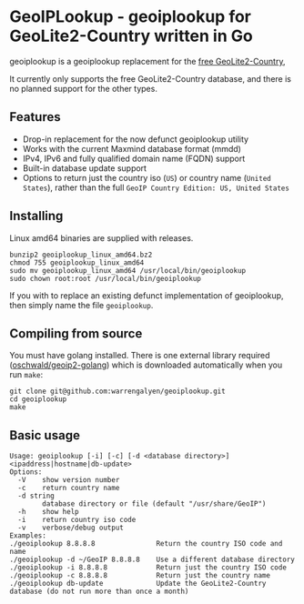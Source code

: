 # GeoIPLookup - geoiplookup for GeoLite2-Country written in Go

geoiplookup is a geoiplookup replacement for the [free GeoLite2-Country](https://dev.maxmind.com/geoip/geoip2/geolite2/),

It currently only supports the free GeoLite2-Country database, and there is no planned support for the other types.


## Features

- Drop-in replacement for the now defunct geoiplookup utility
- Works with the current Maxmind database format (mmdd)
- IPv4, IPv6 and fully qualified domain name (FQDN) support
- Built-in database update support
- Options to return just the country iso (`US`) or country name (`United States`), rather than the full `GeoIP Country Edition: US, United States`


## Installing

Linux amd64 binaries are supplied with releases.

```
bunzip2 geoiplookup_linux_amd64.bz2
chmod 755 geoiplookup_linux_amd64
sudo mv geoiplookup_linux_amd64 /usr/local/bin/geoiplookup
sudo chown root:root /usr/local/bin/geoiplookup
```

If you with to replace an existing defunct implementation of geoiplookup, then simply name the file `geoiplookup`.


## Compiling from source

You must have golang installed. There is one external library required ([oschwald/geoip2-golang](https://github.com/oschwald/geoip2-golang)) which is downloaded automatically when you run `make`:

```
git clone git@github.com:warrengalyen/geoiplookup.git
cd geoiplookup
make
```

## Basic usage
```
Usage: geoiplookup [-i] [-c] [-d <database directory>] <ipaddress|hostname|db-update>
Options:
  -V	show version number
  -c	return country name
  -d string
    	database directory or file (default "/usr/share/GeoIP")
  -h	show help
  -i	return country iso code
  -v	verbose/debug output
Examples:
./geoiplookup 8.8.8.8			    Return the country ISO code and name
./geoiplookup -d ~/GeoIP 8.8.8.8	Use a different database directory
./geoiplookup -i 8.8.8.8			Return just the country ISO code
./geoiplookup -c 8.8.8.8			Return just the country name
./geoiplookup db-update			    Update the GeoLite2-Country database (do not run more than once a month)
```
